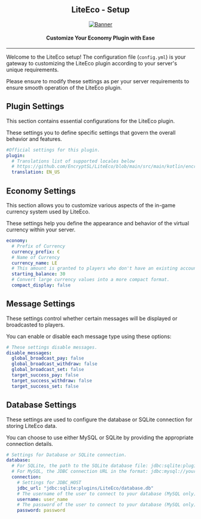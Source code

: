 <div align=center>

## LiteEco - Setup

[![Banner]](https://github.com/EncryptSL/LiteEco)

####  Customize Your Economy Plugin with Ease
</div>

---

Welcome to the LiteEco setup! The configuration file (`config.yml`) is your gateway to customizing the LiteEco plugin according to your server's unique requirements. 

Please ensure to modify these settings as per your server requirements to ensure smooth operation of the LiteEco plugin.

## Plugin Settings

This section contains essential configurations for the LiteEco plugin.

These settings you to define specific settings that govern the overall behavior and features.

```YAML
#Official settings for this plugin.
plugin:
  # Translations list of supported locales below
  # https://github.com/EncryptSL/LiteEco/blob/main/src/main/kotlin/encryptsl/cekuj/net/api/enums/LangKey.kt
  translation: EN_US
```

## Economy Settings

This section allows you to customize various aspects of the in-game currency system used by LiteEco.

These settings help you define the appearance and behavior of the virtual currency within your server.

```YAML
economy:
  # Prefix of Currency
  currency_prefix: €
  # Name of Currency
  currency_name: LE
  # This amount is granted to players who don't have an existing account in the database.
  starting_balance: 30
  # Convert large currency values into a more compact format.
  compact_display: false
```

## Message Settings

These settings control whether certain messages will be displayed or broadcasted to players.

You can enable or disable each message type using these options:

```YAML
# These settings disable messages.
disable_messages:
  global_broadcast_pay: false
  global_broadcast_withdraw: false
  global_broadcast_set: false
  target_success_pay: false
  target_success_withdraw: false
  target_success_set: false
```

## Database Settings

These settings are used to configure the database or SQLite connection for storing LiteEco data.

You can choose to use either MySQL or SQLite by providing the appropriate connection details.

```YAML
# Settings for Database or SQLite connection.
database:
  # For SQLite, the path to the SQLite database file: jdbc:sqlite:plugins/LiteEco/database.db
  # For MySQL, the JDBC connection URL in the format: jdbc:mysql://your_host:port/name_of_database
  connection:
    # Settings for JDBC_HOST
    jdbc_url: "jdbc:sqlite:plugins/LiteEco/database.db"
    # The username of the user to connect to your database (MySQL only).
    username: user_name
    # The password of the user to connect to your database (MySQL only).
    password: password
```

[Banner]: https://i.ibb.co/gvpv3CX/LiteEco.jpg
